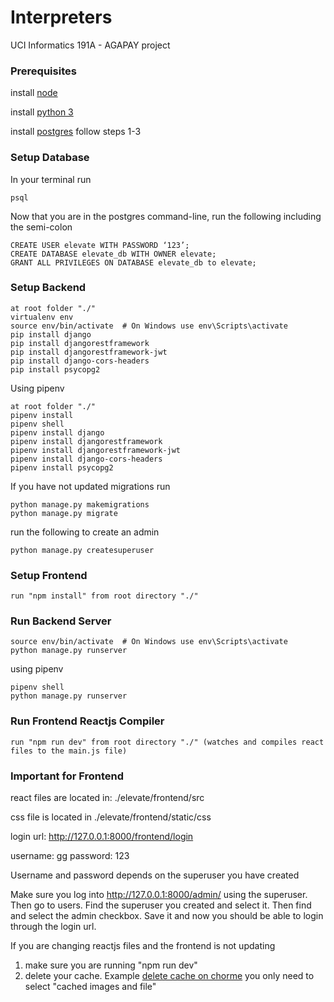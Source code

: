 # Interpreters


UCI Informatics 191A - AGAPAY project

### Prerequisites
install [node](https://nodejs.org/en/)

install [python 3](https://www.python.org/download/releases/3.0/)

install [postgres](https://postgresapp.com/) follow steps 1-3

### Setup Database
In your terminal run
```
psql
```
Now that you are in the postgres command-line, run the following including the semi-colon
```
CREATE USER elevate WITH PASSWORD ‘123’;
CREATE DATABASE elevate_db WITH OWNER elevate;
GRANT ALL PRIVILEGES ON DATABASE elevate_db to elevate;
```

### Setup Backend
```
at root folder "./"
virtualenv env
source env/bin/activate  # On Windows use env\Scripts\activate
pip install django
pip install djangorestframework
pip install djangorestframework-jwt
pip install django-cors-headers
pip install psycopg2
```

Using pipenv
```
at root folder "./"
pipenv install 
pipenv shell
pipenv install django
pipenv install djangorestframework
pipenv install djangorestframework-jwt
pipenv install django-cors-headers
pipenv install psycopg2
```

If you have not updated migrations run
```
python manage.py makemigrations
python manage.py migrate
```

run the following to create an admin
```
python manage.py createsuperuser	
```


### Setup Frontend
```
run "npm install" from root directory "./"
```

### Run Backend Server
```
source env/bin/activate  # On Windows use env\Scripts\activate
python manage.py runserver
```

using pipenv
```
pipenv shell
python manage.py runserver
```

### Run Frontend Reactjs Compiler
```
run "npm run dev" from root directory "./" (watches and compiles react files to the main.js file)
```

### Important for Frontend
react files are located in: ./elevate/frontend/src

css file is located in ./elevate/frontend/static/css

login url: http://127.0.0.1:8000/frontend/login

username: gg
password: 123

Username and password depends on the superuser you have created

Make sure you log into http://127.0.0.1:8000/admin/ using the superuser. 
Then go to users. 
Find the superuser you created and select it. 
Then find and select the admin checkbox. 
Save it and now you should be able to login through the login url.

If you are changing reactjs files and the frontend is not updating
1. make sure you are running "npm run dev"
2. delete your cache. Example [delete cache on chorme](https://support.google.com/accounts/answer/32050?co=GENIE.Platform%3DDesktop&hl=en)
you only need to select "cached images and file"
